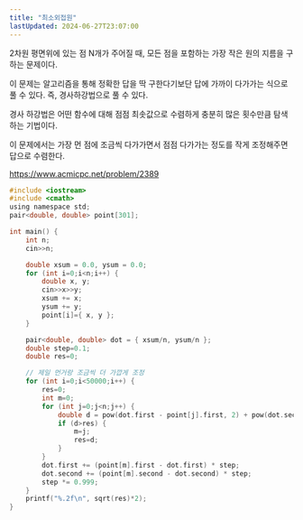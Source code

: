 ```yaml
---
title: "최소외접원"
lastUpdated: 2024-06-27T23:07:00
---
```


2차원 평면위에 있는 점 N개가 주어질 때, 모든 점을 포함하는 가장 작은 원의 지름을 구하는 문제이다.

이 문제는 알고리즘을 통해 정확한 답을 딱 구한다기보단 답에 가까이 다가가는 식으로 풀 수 있다. 즉, 경사하강법으로 풀 수 있다.

경사 하강법은 어떤 함수에 대해 점점 최솟값으로 수렴하게 충분히 많은 횟수만큼 탐색하는 기법이다.

이 문제에서는 가장 먼 점에 조금씩 다가가면서 점점 다가가는 정도를 작게 조정해주면 답으로 수렴한다.

https://www.acmicpc.net/problem/2389

```c
#include <iostream>
#include <cmath>
using namespace std;
pair<double, double> point[301];

int main() {
    int n;
    cin>>n;

    double xsum = 0.0, ysum = 0.0;
    for (int i=0;i<n;i++) {
        double x, y;
        cin>>x>>y;
        xsum += x;
        ysum += y;
        point[i]={ x, y };
    }

    pair<double, double> dot = { xsum/n, ysum/n };
    double step=0.1;
    double res=0;

    // 제일 먼거랑 조금씩 더 가깝게 조정
    for (int i=0;i<50000;i++) {
        res=0;
        int m=0;
        for (int j=0;j<n;j++) {
            double d = pow(dot.first - point[j].first, 2) + pow(dot.second - point[j].second, 2);
            if (d>res) {
                m=j;
                res=d;
            }
        }
        dot.first += (point[m].first - dot.first) * step;
        dot.second += (point[m].second - dot.second) * step;
        step *= 0.999;
    }
    printf("%.2f\n", sqrt(res)*2);
}
```